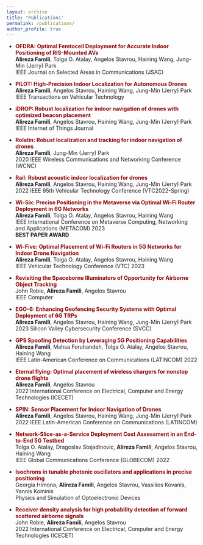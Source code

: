 ```yaml
---
layout: archive
title: "Publications"
permalink: /publications/
author_profile: true
---
```

 

- <span style="color: #8B0000;">**OFDRA: Optimal Femtocell Deployment for Accurate Indoor Positioning of RIS-Mounted AVs**</span><br>
	**Alireza Famili**, Tolga O. Atalay, Angelos Stavrou, Haining Wang, Jung-Min (Jerry) Park <br>
	IEEE Journal on Selected Areas in Communications (JSAC)
 
- <span style="color: #8B0000;">**PILOT: High-Precision Indoor Localization for Autonomous Drones**</span><br>
	**Alireza Famili**, Angelos Stavrou, Haining Wang, Jung-Min (Jerry) Park <br>
	IEEE Transactions on Vehicular Technology

- <span style="color: #8B0000;">**iDROP: Robust localization for indoor navigation of drones with optimized beacon placement**</span><br>
	**Alireza Famili**, Angelos Stavrou, Haining Wang, Jung-Min (Jerry) Park <br>
	IEEE Internet of Things Journal
	
- <span style="color: #8B0000;">**Rolatin: Robust localization and tracking for indoor navigation of drones**</span><br>
	**Alireza Famili**, Jung-Min (Jerry) Park  <br>
	2020 IEEE Wireless Communications and Networking Conference (WCNC)
	
- <span style="color: #8B0000;">**Rail: Robust acoustic indoor localization for drones**</span><br>
	**Alireza Famili**, Angelos Stavrou, Haining Wang, Jung-Min (Jerry) Park  <br>
	2022 IEEE 95th Vehicular Technology Conference (VTC2022-Spring)

- <span style="color: #8B0000;">**Wi-Six: Precise Positioning in the Metaverse via Optimal Wi-Fi Router Deployment in 6G Networks**</span><br>
	**Alireza Famili**, Tolga O. Atalay, Angelos Stavrou, Haining Wang <br>
	IEEE International Conference on Metaverse Computing, Networking and Applications (METACOM) 2023 <br>
	**BEST PAPER AWARD**

- <span style="color: #8B0000;">**Wi-Five: Optimal Placement of Wi-Fi Routers in 5G Networks for Indoor Drone Navigation**</span><br>
	**Alireza Famili**, Tolga O. Atalay, Angelos Stavrou, Haining Wang <br>
	IEEE Vehicular Technology Conference (VTC) 2023
	
- <span style="color: #8B0000;">**Revisiting the Spaceborne Illuminators of Opportunity for Airborne Object Tracking**</span><br>
	John Robie, **Alireza Famili**, Angelos Stavrou <br>
	IEEE Computer 
	
- <span style="color: #8B0000;">**EGO-6: Enhancing Geofencing Security Systems with Optimal Deployment of 6G TRPs**</span><br>
	**Alireza Famili**, Angelos Stavrou, Haining Wang, Jung-Min (Jerry) Park <br>
	2023 Silicon Valley Cybersecurity Conference (SVCC)

- <span style="color: #8B0000;">**GPS Spoofing Detection by Leveraging 5G Positioning Capabilities**</span><br>
	**Alireza Famili**, Mahsa Foruhandeh, Tolga O. Atalay, Angelos Stavrou, Haining Wang <br>
	IEEE Latin-American Conference on Communications (LATINCOM) 2022
	
- <span style="color: #8B0000;">**Eternal flying: Optimal placement of wireless chargers for nonstop drone flights**</span><br>
	**Alireza Famili**, Angelos Stavrou <br>
	2022 International Conference on Electrical, Computer and Energy Technologies (ICECET)
	
- <span style="color: #8B0000;">**SPIN: Sensor Placement for Indoor Navigation of Drones**</span><br>
	**Alireza Famili**, Angelos Stavrou, Haining Wang, Jung-Min (Jerry) Park <br>
	2022 IEEE Latin-American Conference on Communications (LATINCOM)
	
- <span style="color: #8B0000;">**Network-Slice-as-a-Service Deployment Cost Assessment in an End-to-End 5G Testbed**</span><br>
	Tolga O. Atalay, Dragoslav Stojadinovic, **Alireza Famili**, Angelos Stavrou, Haining Wang <br>
	IEEE Global Communications Conference (GLOBECOM) 2022
	
- <span style="color: #8B0000;">**Isochrons in tunable photonic oscillators and applications in precise positioning**</span><br>
	Georgia Himona, **Alireza Famili**, Angelos Stavrou, Vassilios Kovanis, Yannis Kominis <br>
	Physics and Simulation of Optoelectronic Devices
		
- <span style="color: #8B0000;">**Receiver density analysis for high probability detection of forward scattered airborne signals**</span><br>
	John Robie, **Alireza Famili**, Angelos Stavrou <br>
	2022 International Conference on Electrical, Computer and Energy Technologies (ICECET)
	
	
	

	

	

	

	

	




	
	
	




